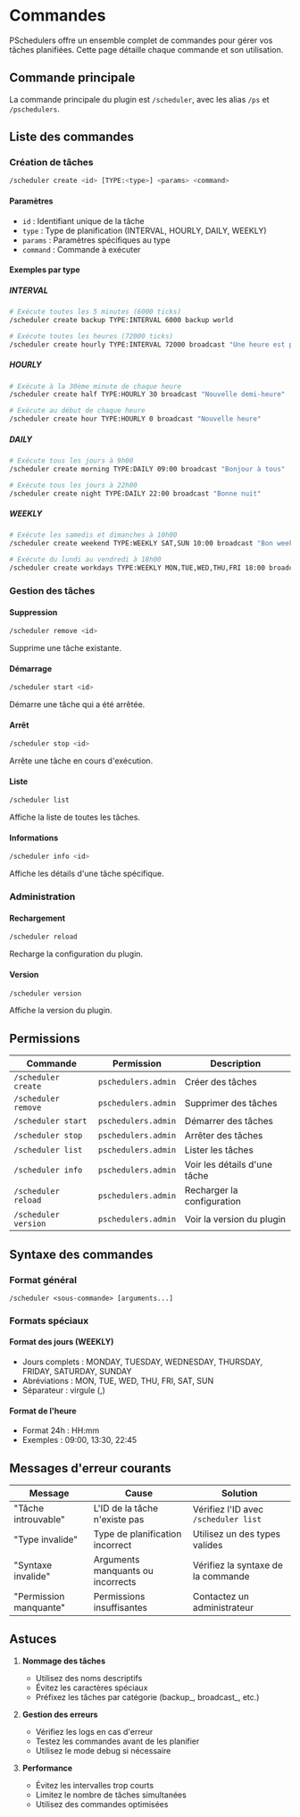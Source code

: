 # Commandes

PSchedulers offre un ensemble complet de commandes pour gérer vos tâches planifiées. Cette page détaille chaque commande et son utilisation.

## Commande principale

La commande principale du plugin est `/scheduler`, avec les alias `/ps` et `/pschedulers`.

## Liste des commandes

### Création de tâches

```bash
/scheduler create <id> [TYPE:<type>] <params> <command>
```

#### Paramètres
- `id` : Identifiant unique de la tâche
- `type` : Type de planification (INTERVAL, HOURLY, DAILY, WEEKLY)
- `params` : Paramètres spécifiques au type
- `command` : Commande à exécuter

#### Exemples par type

##### INTERVAL
```bash
# Exécute toutes les 5 minutes (6000 ticks)
/scheduler create backup TYPE:INTERVAL 6000 backup world

# Exécute toutes les heures (72000 ticks)
/scheduler create hourly TYPE:INTERVAL 72000 broadcast "Une heure est passée"
```

##### HOURLY
```bash
# Exécute à la 30ème minute de chaque heure
/scheduler create half TYPE:HOURLY 30 broadcast "Nouvelle demi-heure"

# Exécute au début de chaque heure
/scheduler create hour TYPE:HOURLY 0 broadcast "Nouvelle heure"
```

##### DAILY
```bash
# Exécute tous les jours à 9h00
/scheduler create morning TYPE:DAILY 09:00 broadcast "Bonjour à tous"

# Exécute tous les jours à 22h00
/scheduler create night TYPE:DAILY 22:00 broadcast "Bonne nuit"
```

##### WEEKLY
```bash
# Exécute les samedis et dimanches à 10h00
/scheduler create weekend TYPE:WEEKLY SAT,SUN 10:00 broadcast "Bon weekend"

# Exécute du lundi au vendredi à 18h00
/scheduler create workdays TYPE:WEEKLY MON,TUE,WED,THU,FRI 18:00 broadcast "Fin de journée"
```

### Gestion des tâches

#### Suppression
```bash
/scheduler remove <id>
```
Supprime une tâche existante.

#### Démarrage
```bash
/scheduler start <id>
```
Démarre une tâche qui a été arrêtée.

#### Arrêt
```bash
/scheduler stop <id>
```
Arrête une tâche en cours d'exécution.

#### Liste
```bash
/scheduler list
```
Affiche la liste de toutes les tâches.

#### Informations
```bash
/scheduler info <id>
```
Affiche les détails d'une tâche spécifique.

### Administration

#### Rechargement
```bash
/scheduler reload
```
Recharge la configuration du plugin.

#### Version
```bash
/scheduler version
```
Affiche la version du plugin.

## Permissions

| Commande | Permission | Description |
|----------|------------|-------------|
| `/scheduler create` | `pschedulers.admin` | Créer des tâches |
| `/scheduler remove` | `pschedulers.admin` | Supprimer des tâches |
| `/scheduler start` | `pschedulers.admin` | Démarrer des tâches |
| `/scheduler stop` | `pschedulers.admin` | Arrêter des tâches |
| `/scheduler list` | `pschedulers.admin` | Lister les tâches |
| `/scheduler info` | `pschedulers.admin` | Voir les détails d'une tâche |
| `/scheduler reload` | `pschedulers.admin` | Recharger la configuration |
| `/scheduler version` | `pschedulers.admin` | Voir la version du plugin |

## Syntaxe des commandes

### Format général
```
/scheduler <sous-commande> [arguments...]
```

### Formats spéciaux

#### Format des jours (WEEKLY)
- Jours complets : MONDAY, TUESDAY, WEDNESDAY, THURSDAY, FRIDAY, SATURDAY, SUNDAY
- Abréviations : MON, TUE, WED, THU, FRI, SAT, SUN
- Séparateur : virgule (,)

#### Format de l'heure
- Format 24h : HH:mm
- Exemples : 09:00, 13:30, 22:45

## Messages d'erreur courants

| Message | Cause | Solution |
|---------|-------|----------|
| "Tâche introuvable" | L'ID de la tâche n'existe pas | Vérifiez l'ID avec `/scheduler list` |
| "Type invalide" | Type de planification incorrect | Utilisez un des types valides |
| "Syntaxe invalide" | Arguments manquants ou incorrects | Vérifiez la syntaxe de la commande |
| "Permission manquante" | Permissions insuffisantes | Contactez un administrateur |

## Astuces

1. **Nommage des tâches**
   - Utilisez des noms descriptifs
   - Évitez les caractères spéciaux
   - Préfixez les tâches par catégorie (backup_, broadcast_, etc.)

2. **Gestion des erreurs**
   - Vérifiez les logs en cas d'erreur
   - Testez les commandes avant de les planifier
   - Utilisez le mode debug si nécessaire

3. **Performance**
   - Évitez les intervalles trop courts
   - Limitez le nombre de tâches simultanées
   - Utilisez des commandes optimisées 